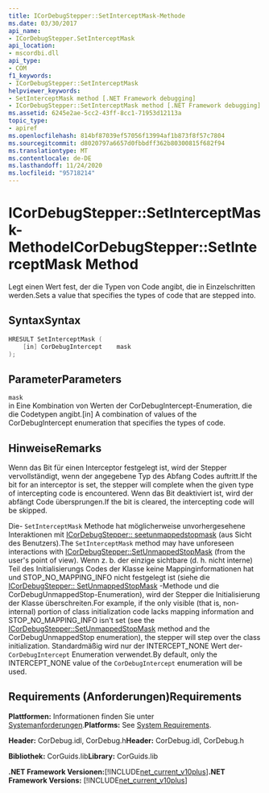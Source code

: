 ```yaml
---
title: ICorDebugStepper::SetInterceptMask-Methode
ms.date: 03/30/2017
api_name:
- ICorDebugStepper.SetInterceptMask
api_location:
- mscordbi.dll
api_type:
- COM
f1_keywords:
- ICorDebugStepper::SetInterceptMask
helpviewer_keywords:
- SetInterceptMask method [.NET Framework debugging]
- ICorDebugStepper::SetInterceptMask method [.NET Framework debugging]
ms.assetid: 6245e2ae-5cc2-43ff-8cc1-71953d12113a
topic_type:
- apiref
ms.openlocfilehash: 814bf87039ef57056f13994af1b873f8f57c7804
ms.sourcegitcommit: d8020797a6657d0fbbdff362b80300815f682f94
ms.translationtype: MT
ms.contentlocale: de-DE
ms.lasthandoff: 11/24/2020
ms.locfileid: "95718214"
---
```

# <a name="icordebugsteppersetinterceptmask-method"></a><span data-ttu-id="d7b37-102">ICorDebugStepper::SetInterceptMask-Methode</span><span class="sxs-lookup"><span data-stu-id="d7b37-102">ICorDebugStepper::SetInterceptMask Method</span></span>

<span data-ttu-id="d7b37-103">Legt einen Wert fest, der die Typen von Code angibt, die in Einzelschritten werden.</span><span class="sxs-lookup"><span data-stu-id="d7b37-103">Sets a value that specifies the types of code that are stepped into.</span></span>  
  
## <a name="syntax"></a><span data-ttu-id="d7b37-104">Syntax</span><span class="sxs-lookup"><span data-stu-id="d7b37-104">Syntax</span></span>  
  
```cpp  
HRESULT SetInterceptMask (  
    [in] CorDebugIntercept    mask  
);  
```  
  
## <a name="parameters"></a><span data-ttu-id="d7b37-105">Parameter</span><span class="sxs-lookup"><span data-stu-id="d7b37-105">Parameters</span></span>  

 `mask`  
 <span data-ttu-id="d7b37-106">in Eine Kombination von Werten der CorDebugIntercept-Enumeration, die die Codetypen angibt.</span><span class="sxs-lookup"><span data-stu-id="d7b37-106">[in] A combination of values of the CorDebugIntercept enumeration that specifies the types of code.</span></span>  
  
## <a name="remarks"></a><span data-ttu-id="d7b37-107">Hinweise</span><span class="sxs-lookup"><span data-stu-id="d7b37-107">Remarks</span></span>  

 <span data-ttu-id="d7b37-108">Wenn das Bit für einen Interceptor festgelegt ist, wird der Stepper vervollständigt, wenn der angegebene Typ des Abfang Codes auftritt.</span><span class="sxs-lookup"><span data-stu-id="d7b37-108">If the bit for an interceptor is set, the stepper will complete when the given type of intercepting code is encountered.</span></span> <span data-ttu-id="d7b37-109">Wenn das Bit deaktiviert ist, wird der abfängt Code übersprungen.</span><span class="sxs-lookup"><span data-stu-id="d7b37-109">If the bit is cleared, the intercepting code will be skipped.</span></span>  
  
 <span data-ttu-id="d7b37-110">Die- `SetInterceptMask` Methode hat möglicherweise unvorhergesehene Interaktionen mit [ICorDebugStepper:: seetunmappedstopmask](icordebugstepper-setunmappedstopmask-method.md) (aus Sicht des Benutzers).</span><span class="sxs-lookup"><span data-stu-id="d7b37-110">The `SetInterceptMask` method may have unforeseen interactions with [ICorDebugStepper::SetUnmappedStopMask](icordebugstepper-setunmappedstopmask-method.md) (from the user's point of view).</span></span> <span data-ttu-id="d7b37-111">Wenn z. b. der einzige sichtbare (d. h. nicht interne) Teil des Initialisierungs Codes der Klasse keine Mappinginformationen hat und STOP_NO_MAPPING_INFO nicht festgelegt ist (siehe die [ICorDebugStepper:: SetUnmappedStopMask](icordebugstepper-setunmappedstopmask-method.md) -Methode und die CorDebugUnmappedStop-Enumeration), wird der Stepper die Initialisierung der Klasse überschreiten.</span><span class="sxs-lookup"><span data-stu-id="d7b37-111">For example, if the only visible (that is, non-internal) portion of class initialization code lacks mapping information and STOP_NO_MAPPING_INFO isn't set (see the [ICorDebugStepper::SetUnmappedStopMask](icordebugstepper-setunmappedstopmask-method.md) method and the CorDebugUnmappedStop enumeration), the stepper will step over the class initialization.</span></span> <span data-ttu-id="d7b37-112">Standardmäßig wird nur der INTERCEPT_NONE Wert der- `CorDebugIntercept` Enumeration verwendet.</span><span class="sxs-lookup"><span data-stu-id="d7b37-112">By default, only the INTERCEPT_NONE value of the `CorDebugIntercept` enumeration will be used.</span></span>  
  
## <a name="requirements"></a><span data-ttu-id="d7b37-113">Requirements (Anforderungen)</span><span class="sxs-lookup"><span data-stu-id="d7b37-113">Requirements</span></span>  

 <span data-ttu-id="d7b37-114">**Plattformen:** Informationen finden Sie unter [Systemanforderungen](../../get-started/system-requirements.md).</span><span class="sxs-lookup"><span data-stu-id="d7b37-114">**Platforms:** See [System Requirements](../../get-started/system-requirements.md).</span></span>  
  
 <span data-ttu-id="d7b37-115">**Header:** CorDebug.idl, CorDebug.h</span><span class="sxs-lookup"><span data-stu-id="d7b37-115">**Header:** CorDebug.idl, CorDebug.h</span></span>  
  
 <span data-ttu-id="d7b37-116">**Bibliothek:** CorGuids.lib</span><span class="sxs-lookup"><span data-stu-id="d7b37-116">**Library:** CorGuids.lib</span></span>  
  
 <span data-ttu-id="d7b37-117">**.NET Framework Versionen:**[!INCLUDE[net_current_v10plus](../../../../includes/net-current-v10plus-md.md)]</span><span class="sxs-lookup"><span data-stu-id="d7b37-117">**.NET Framework Versions:** [!INCLUDE[net_current_v10plus](../../../../includes/net-current-v10plus-md.md)]</span></span>
